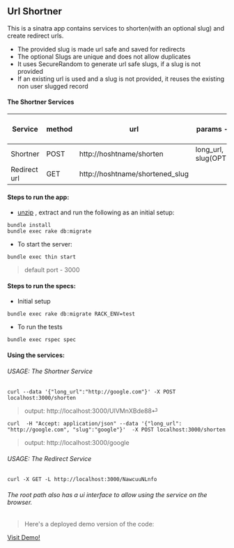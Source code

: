 ## Url Shortner

This is a sinatra app contains services to shorten(with an optional slug) and create redirect urls.

- The provided slug is made url safe and saved for redirects
- The optional Slugs are unique and does not allow duplicates
- It uses SecureRandom to generate url safe slugs, if a slug is not provided
- If an existing url is used and a slug is not provided, it reuses the existing non user slugged record

#### The Shortner Services

Service       | method  | url                                 | params - JSON             | Output - JSON   Content-Type|Sucess Status| Error Status|
--------------|---------|-------------------------------------|---------------------------|-----------------------------|------|------|
Shortner      | POST    | http://hoshtname/shorten            | long_url, slug(OPTIONAL)  |long_url, shortened_slug     |201 | 500|
Redirect url  | GET     | http://hoshtname/shortened_slug     |                           |                             | 302 |404|


#### Steps to run the app:

* [unzip](https://github.com/andrewsheelan/url_shortner/archive/master.zip) , extract and run the following as an initial setup:

```
bundle install
bundle exec rake db:migrate
```

* To start the server:

```
bundle exec thin start
```

> default port - 3000

#### Steps to run the specs:

* Initial setup

```
bundle exec rake db:migrate RACK_ENV=test
```

* To run the tests

```
bundle exec rspec spec
```

#### Using the services:
###### USAGE: The Shortner Service

```
curl --data '{"long_url":"http://google.com"}' -X POST localhost:3000/shorten
```
> output: http://localhost:3000/UlVMnXBde88⏎

```
curl  -H "Accept: application/json" --data '{"long_url": "http://google.com", "slug":"google"}'  -X POST localhost:3000/shorten
```
> output: http://localhost:3000/google

###### USAGE: The Redirect Service
```
curl -X GET -L http://localhost:3000/NawcuuNLnfo
```

###### The root path also has a ui interface to allow using the service on the browser.

> Here's a deployed demo version of the code:

[Visit Demo!](https://urlshortnr.herokuapp.com)
